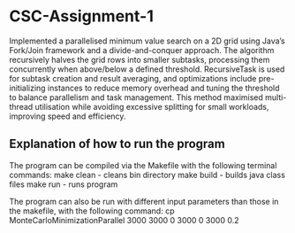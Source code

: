 # CSC-Assignment-1

Implemented a parallelised minimum value search on a 2D grid using Java’s Fork/Join framework and a divide-and-conquer approach. The algorithm recursively halves the grid rows into smaller subtasks, processing them concurrently when above/below a defined threshold. RecursiveTask is used for subtask creation and result averaging, and optimizations include pre-initializing instances to reduce memory overhead and tuning the threshold to balance parallelism and task management. This method maximised multi-thread utilisation while avoiding excessive splitting for small workloads, improving speed and efficiency.

## Explanation of how to run the program

The program can be compiled via the Makefile with the following terminal commands:
make clean - cleans bin directory
make build - builds java class files
make run - runs program

The program can also be run with different input parameters than those in the makefile, with the following command:
cp MonteCarloMinimizationParallel 3000 3000 0 3000 0 3000 0.2

